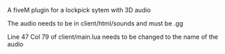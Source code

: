 A fiveM plugin for a lockpick sytem with 3D audio

The audio needs to be in client/html/sounds and must be .gg

Line 47 Col 79 of client/main.lua needs to be changed to the name of the audio
